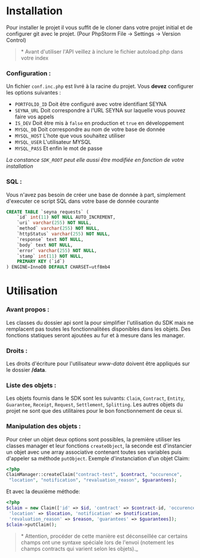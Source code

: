 # Installation 

Pour installer le projet il vous suffit de le cloner dans votre projet initial et de configurer git avec le projet. (Pour PhpStorm File -> Settings -> Version Control)

>\* Avant d'utiliser l'API veillez à inclure le fichier autoload.php dans votre index 

### Configuration :

Un fichier ``conf.inc.php`` est livré à la racine du projet. Vous **devez**  configurer les options suivantes :
- ``PORTFOLIO_ID`` Doit être configuré avec votre identifiant SEYNA
- ``SEYNA_URL`` Doit correspondre à l'URL SEYNA sur laquelle vous pouvez faire vos appels
- ``IS_DEV`` Doit être mis à ``false`` en production et ``true`` en développement  
- ``MYSQL_DB`` Doit correspondre au nom de votre base de donnée
- ``MYSQL_HOST`` L'hote que vous souhaitez utiliser
- ``MYSQL_USER`` L'utilisateur MYSQL
- ``MYSQL_PASS`` Et enfin le mot de passe

_La constance ``SDK_ROOT`` peut elle aussi être modifiée en fonction de votre installation_

### SQL :

Vous n'avez pas besoin de créer une base de donnée à part, simplement d'executer ce script SQL dans votre base de donnée courante

```sql
CREATE TABLE `seyna_requests` (
    `id` int(11) NOT NULL AUTO_INCREMENT,
    `uri` varchar(255) NOT NULL,
    `method` varchar(255) NOT NULL,
    `httpStatus` varchar(255) NOT NULL,
    `response` text NOT NULL,
    `body` text NOT NULL,
    `error` varchar(255) NOT NULL,
    `stamp` int(11) NOT NULL,
    PRIMARY KEY (`id`)
) ENGINE=InnoDB DEFAULT CHARSET=utf8mb4
```
   
# Utilisation

### Avant propos : 
Les classes du dossier api sont la pour simplifier l'utilisation du SDK mais ne remplacent pas toutes les fonctionnalitées
disponibles dans les objets. Des fonctions statiques seront ajoutées au fur et à mesure dans les manager.   

### Droits :
Les droits d'écriture pour l'utilisateur *www-data* doivent être appliqués sur le dossier **/data**.

### Liste des objets :
Les objets fournis dans le SDK sont les suivants:
`Claim`, `Contract`, `Entity`, `Guarantee`, `Receipt`, `Request`, `Settlement`, `Splitting`. Les autres objets du projet ne sont que des utilitaires
pour le bon fonctionnement de ceux si. 

### Manipulation des objets : 
Pour créer un objet deux options sont possibles, la première utiliser les classes manager et leur fonctions `createObject`, la seconde est 
d'instancier un objet avec une array associative contenant toutes ses variables puis d'appeler sa méthode `putObject`. Exemple d'instanciation d'un objet Claim: 
```php
<?php
ClaimManager::createClaim("contract-test", $contract, "occurence",
 "location", "notification", "revaluation_reason", $guarantees);
```
Et avec la deuxième méthode: 
```php
<?php
$claim = new Claim(['id' => $id, 'contract' => $contract-id, 'occurence' => $occurence,
 'location' => $location, 'notification' => $notification,
 'revaluation_reason' => $reason, 'guarantees' => $guarantees]);
$claim->putClaim();
```

>\* Attention, procéder de cette manière est déconseillée car certains champs ont une syntaxe spéciale lors de l'envoi (notement les champs contracts qui varient selon les objets)._ 